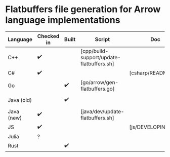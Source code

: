# Flatbuffers file generation for Arrow language implementations

| Language | Checked in | Built | Script | Doc | flatc source |
| --- | --- | --- | --- | --- | --- |
| C++ |:heavy_check_mark: | | [cpp/build-support/update-flatbuffers.sh]| | Path | 
| C# | :heavy_check_mark:| | | [csharp/README.md] | Path | 
| Go | | :heavy_check_mark:| [go/arrow/gen-flatbuffers.go]| | Path | 
| Java (old) | | :heavy_check_mark:| | | Maven artifact | 
| Java (new) |:heavy_check_mark: | |[java/dev/update-flatbuffers.sh] | | | 
| JS | :heavy_check_mark:| | | [js/DEVELOPING.md]| | 
| Julia | ? | | | | | 
| Rust | |:heavy_check_mark: | | | | 
```

